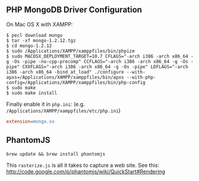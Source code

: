 ## PHP MongoDB Driver Configuration

On Mac OS X with XAMPP:
```shell
$ pecl download mongo
$ tar -xf mongo-1.2.12.tgz
$ cd mongo-1.2.12
$ sudo /Applications/XAMPP/xamppfiles/bin/phpize
$ sudo MACOSX_DEPLOYMENT_TARGET=10.7 CFLAGS="-arch i386 -arch x86_64 -g -Os -pipe -no-cpp-precomp" CCFLAGS="-arch i386 -arch x86_64 -g -Os -pipe" CXXFLAGS="-arch i386 -arch x86_64 -g -Os -pipe" LDFLAGS="-arch i386 -arch x86_64 -bind_at_load" ./configure --with-apxs=/Applications/XAMPP/xamppfiles/bin/apxs --with-php-config=/Applications/XAMPP/xamppfiles/bin/php-config
$ sudo make
$ sudo make install
```

Finally enable it in `php.ini`: (e.g. `/Applications/XAMPP/xamppfiles/etc/php.ini`)
```ini
extension=mongo.so
```

## PhantomJS

```shell
brew update && brew install phantomjs
```

This `rasterize.js` is all it takes to capture a web site.
See this: http://code.google.com/p/phantomjs/wiki/QuickStart#Rendering

